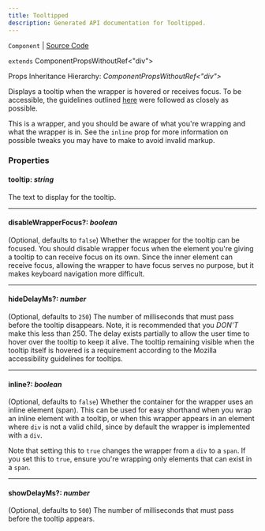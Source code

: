 ```yaml
---
title: Tooltipped
description: Generated API documentation for Tooltipped.
---
```


`Component` | [Source Code](https://github.com/mrCamelCode/jtjs-react/blob/0e141e63e22c212c71ce52ba40f0472cc9028516/lib/components/wrappers/information/Tooltipped.tsx#L74)

`extends` ComponentPropsWithoutRef<"div">

Props Inheritance Hierarchy: _ComponentPropsWithoutRef<"div">_

Displays a tooltip when the wrapper is hovered or receives focus. To be accessible,
the guidelines outlined [here](https://developer.mozilla.org/en-US/docs/Web/Accessibility/ARIA/Roles/tooltip_role)
were followed as closely as possible.

This is a wrapper, and you should be aware of what you're wrapping and what the wrapper is in. See
the `inline` prop for more information on possible tweaks you may have to make to avoid invalid markup.

### Properties

#### tooltip: _string_

The text to display for the tooltip.

---

#### disableWrapperFocus?: _boolean_

(Optional, defaults to `false`) Whether the wrapper for the tooltip can be
focused. You should disable wrapper focus when the element you're giving a
tooltip to can receive focus on its own. Since the inner element can receive
focus, allowing the wrapper to have focus serves no purpose, but it makes
keyboard navigation more difficult.

---

#### hideDelayMs?: _number_

(Optional, defaults to `250`) The number of milliseconds that must pass
before the tooltip disappears. Note, it is recommended that you *DON'T*
make this less than 250. The delay exists partially to allow the user time to hover
over the tooltip to keep it alive. The tooltip remaining visible when
the tooltip itself is hovered is a requirement according to the Mozilla
accessibility guidelines for tooltips.

---

#### inline?: _boolean_

(Optional, defaults to `false`) Whether the container for the wrapper uses an inline element
(span). This can be used for easy shorthand when you wrap an inline element with a tooltip, or
when this wrapper appears in an element where `div` is not a valid child, since by default
the wrapper is implemented with a `div`.

Note that setting this to `true` changes the wrapper from a `div` to a `span`. If you set this to `true`,
ensure you're wrapping only elements that can exist in a `span`.

---

#### showDelayMs?: _number_

(Optional, defaults to `500`) The number of milliseconds that must pass
before the tooltip appears.